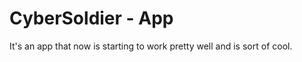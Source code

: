 CyberSoldier - App
=========

It's an app that now is starting to work pretty well and is sort of cool.
